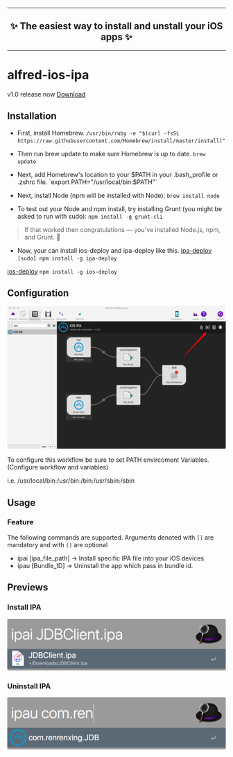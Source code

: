 <hr />
<h2 align="center">
  ✨ The easiest way to install and unstall your iOS apps ✨
</h2>
<hr />

# alfred-ios-ipa
v1.0 release now [Download](https://github.com/BroderickLee/alfred-ios-ipa/releases/download/1.0/alfred-ios-ipa.alfredworkflow)

## Installation
- First, install Homebrew.
`/usr/bin/ruby -e "$(curl -fsSL https://raw.githubusercontent.com/Homebrew/install/master/install)"`

- Then run brew update to make sure Homebrew is up to date.
`brew update`

- Next, add Homebrew's location to your $PATH in your .bash_profile or .zshrc file.
`export PATH="/usr/local/bin:$PATH"`

- Next, install Node (npm will be installed with Node):
`brew install node`

- To test out your Node and npm install, try installing Grunt (you might be asked to run with sudo):
`npm install -g grunt-cli`

> If that worked then congratulations — you've installed Node.js, npm, and Grunt. 🚀

- Now, your can install ios-deploy and ipa-deploy like this.
[ipa-deploy](https://www.npmjs.com/package/ipa-deploy)
`[sudo] npm install -g ipa-deploy`

[ios-deploy](https://www.npmjs.com/package/ios-deploy)
`npm install -g ios-deploy`

## Configuration
![Configuration](https://raw.githubusercontent.com/BroderickLee/alfred-ios-ipa/master/index.png "configuration")

To configure this workflow be sure to set PATH envircoment Variables. (Configure workflow and variables)

i.e. /usr/local/bin:/usr/bin:/bin:/usr/sbin:/sbin

## Usage

### Feature

The following commands are supported. Arguments denoted with `[]` are mandatory and with `()` are optional

- ipai [ipa_file_path] ->   Install specific IPA file into your iOS devices. 
- ipau [Bundle_ID]     ->   Uninstall the app which pass in bundle id.

## Previews

### Install IPA
![Install ipa](https://raw.githubusercontent.com/BroderickLee/alfred-ios-ipa/master/usage_ipa_install.png "Install ipa")

### Uninstall IPA
![Uninstall ipa](https://raw.githubusercontent.com/BroderickLee/alfred-ios-ipa/master/usage_ipa_uninstall.png "Uninstall ipa")




